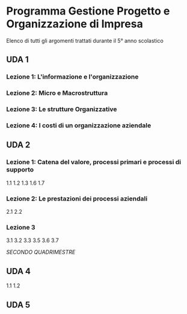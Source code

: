 # Programma Gestione Progetto e Organizzazione di Impresa
Elenco di tutti gli argomenti trattati durante il 5° anno scolastico 


## UDA 1

### Lezione 1: L'informazione e l'organizzazione
### Lezione 2: Micro e Macrostruttura

### Lezione 3: Le strutture Organizzative 

### Lezione 4: I costi di un organizzazione aziendale


## UDA 2
### Lezione 1: Catena del valore, processi primari e processi di supporto
1.1
1.2
1.3
1.6
1.7

### Lezione 2: Le prestazioni dei processi aziendali
2.1
2.2

### Lezione 3
3.1
3.2
3.3
3.5
3.6
3.7

*SECONDO QUADRIMESTRE*

## UDA 4

1.1
1.2

## UDA 5
<!--stackedit_data:
eyJoaXN0b3J5IjpbLTEyMDYzOTUzNDIsMTQzNjQ2ODY4OCw0MT
Q3Njg0ODQsLTY5Mjk0NDQ2MywtMTg4MTUwMzMzMSwtODQzMTMz
OTc2LDIxMTUxMjc2MF19
-->